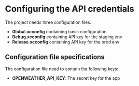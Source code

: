 #  Configuring the API credentials

The project needs three configuration files:
- **Global.xcconfig** containing basic configuration
- **Debug.xcconfig** containing API key for the staging env
- **Release.xcconfig** containing API key for the prod env

## Configuration file specifications

The configuration file need to contain the following keys:
- **OPENWEATHER_API_KEY**: The secret key for the app
